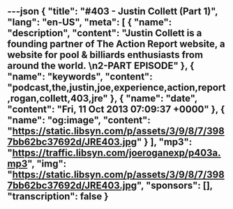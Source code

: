 ---json
{
  "title": "#403 - Justin Collett (Part 1)",
  "lang": "en-US",
  "meta": [
    {
      "name": "description",
      "content": "Justin Collett is a founding partner of The Action Report website, a website for pool & billiards enthusiasts from around the world. \n**2-PART EPISODE**"
    },
    {
      "name": "keywords",
      "content": "podcast,the,justin,joe,experience,action,report,rogan,collett,403,jre"
    },
    {
      "name": "date",
      "content": "Fri, 11 Oct 2013 07:09:37 +0000"
    },
    {
      "name": "og:image",
      "content": "https://static.libsyn.com/p/assets/3/9/8/7/3987bb62bc37692d/JRE403.jpg"
    }
  ],
  "mp3": "https://traffic.libsyn.com/joeroganexp/p403a.mp3",
  "img": "https://static.libsyn.com/p/assets/3/9/8/7/3987bb62bc37692d/JRE403.jpg",
  "sponsors": [],
  "transcription": false
}
---
<episode-header />

<timemark seconds="0" />

<transcribe-call-to-action />

<episode-footer />